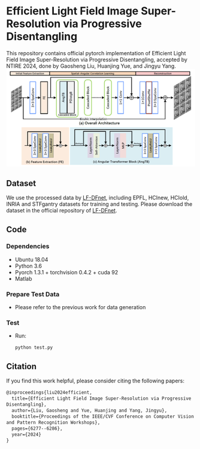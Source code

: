# Efficient Light Field Image Super-Resolution via Progressive Disentangling

This repository contains official pytorch implementation of Efficient Light Field Image Super-Resolution via Progressive Disentangling, accepted by NTIRE 2024, done by Gaosheng Liu, Huanjing Yue, and Jingyu Yang.
![Network](https://github.com/GaoshengLiu/PDistgNet/blob/main/fig/PDistgNet.png)  

## Dataset
We use the processed data by [LF-DFnet](https://ieeexplore.ieee.org/stamp/stamp.jsp?tp=&arnumber=9286855), including EPFL, HCInew, HCIold, INRIA and STFgantry datasets for training and testing. Please download the dataset in the official repository of [LF-DFnet](https://github.com/YingqianWang/LF-DFnet).
## Code
### Dependencies
* Ubuntu 18.04
* Python 3.6
* Pyorch 1.3.1 + torchvision 0.4.2 + cuda 92
* Matlab
### Prepare Test Data
* Please refer to the previous work for data generation
### Test
* Run:
  ```python
  python test.py

## Citation
If you find this work helpful, please consider citing the following papers:<br> 
```Citation
@inproceedings{liu2024efficient,
  title={Efficient Light Field Image Super-Resolution via Progressive Disentangling},
  author={Liu, Gaosheng and Yue, Huanjing and Yang, Jingyu},
  booktitle={Proceedings of the IEEE/CVF Conference on Computer Vision and Pattern Recognition Workshops},
  pages={6277--6286},
  year={2024}
}
```



